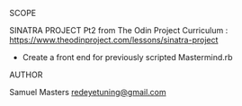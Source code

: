 SCOPE

SINATRA PROJECT Pt2 from The Odin Project Curriculum : https://www.theodinproject.com/lessons/sinatra-project

- Create a front end for previously scripted Mastermind.rb

AUTHOR

Samuel Masters redeyetuning@gmail.com